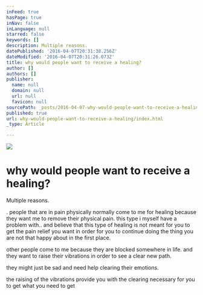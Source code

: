 ```yaml
---
inFeed: true
hasPage: true
inNav: false
inLanguage: null
starred: false
keywords: []
description: Multiple reasons.
datePublished: '2016-04-07T20:31:38.256Z'
dateModified: '2016-04-07T20:31:26.073Z'
title: why would people want to receive a healing?
author: []
authors: []
publisher:
  name: null
  domain: null
  url: null
  favicon: null
sourcePath: _posts/2016-04-07-why-would-people-want-to-receive-a-healing.md
published: true
url: why-would-people-want-to-receive-a-healing/index.html
_type: Article

---
```

![](https://the-grid-user-content.s3-us-west-2.amazonaws.com/449e8a9a-a152-4e22-acb9-9ed0453f8f86.jpg)

# why would people want to receive a healing?

Multiple reasons.

. people that are in pain physically normally come to me for healing because they want me to remove their physical pain. this type i myself have a problem with.. and believe that this type of healing is not meant for you to get the pain relief you want in order for you to continue doing the thing you are not that happy about in the first place.

other people come to me because they are blocked somewhere in life. and they want to raise their vibrations in order to see a clear new path. 

they might just be sad and need help clearing their emotions. 

the raising of the vibrations provide you with the clearing necessary for you to get what you need to get